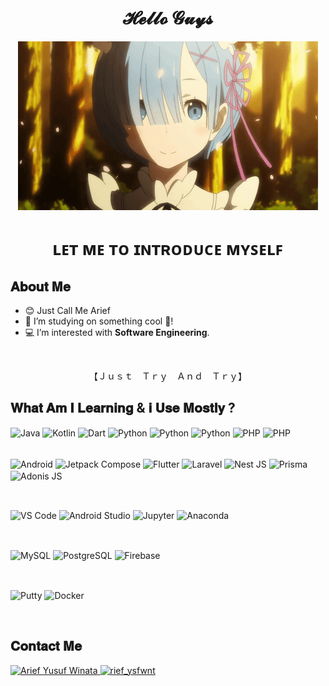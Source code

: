 <h1 align="center">𝓗𝓮𝓵𝓵𝓸 𝓖𝓾𝔂𝓼</h1> 

<div align="center">
  <img src="/assets/rem-wall.gif" />
</div>
 
<h1 align="center">ʟᴇᴛ ᴍᴇ ᴛᴏ ɪɴᴛʀᴏᴅᴜᴄᴇ ᴍʏꜱᴇʟꜰ</h1>

<h2>𝐀𝐛𝐨𝐮𝐭 𝐌𝐞</h2>

<ul>
  <li>😊 Just Call Me Arief</li>
  <li>🔭 I’m studying on something cool 🚀!</li>
  <li>💻 I’m interested with <b>Software Engineering</b>.</li>
</ul>

<br />

<p align="center">【Ｊｕｓｔ　Ｔｒｙ　Ａｎｄ　Ｔｒｙ】</p> 

<h2>𝐖𝐡𝐚𝐭 𝐀𝐦 𝐈 𝐋𝐞𝐚𝐫𝐧𝐢𝐧𝐠 & 𝐢 𝐔𝐬𝐞 𝐌𝐨𝐬𝐭𝐥𝐲 ?</h2>

<div style="display: inline_block">
  <img
    align="center"
    alt="Java"
    height="30"
    width="40"
    src="https://cdn.jsdelivr.net/gh/devicons/devicon/icons/java/java-original.svg"
  />
  <img
    align="center"
    alt="Kotlin"
    height="30"
    width="40"
    src="https://cdn.jsdelivr.net/gh/devicons/devicon/icons/kotlin/kotlin-original.svg"
  />
  <img
    align="center"
    alt="Dart"
    height="30"
    width="40"
    src="https://cdn.jsdelivr.net/gh/devicons/devicon/icons/dart/dart-original.svg"
  />
  <img
    align="center"
    alt="Python"
    height="30"
    width="40"
    src="https://cdn.jsdelivr.net/gh/devicons/devicon/icons/python/python-original.svg"
  />
  <img
    align="center"
    alt="Python"
    height="30"
    width="40"
    src="https://cdn.jsdelivr.net/gh/devicons/devicon/icons/javascript/javascript-original.svg"
  />
  <img
    align="center"
    alt="Python"
    height="30"
    width="40"
    src="https://cdn.jsdelivr.net/gh/devicons/devicon/icons/typescript/typescript-original.svg"
  />
  <img
    align="center"
    alt="PHP"
    height="30"
    width="40"
    src="https://cdn.jsdelivr.net/gh/devicons/devicon/icons/php/php-original.svg"
  />
    <img
    align="center"
    alt="PHP"
    height="30"
    width="40"
    src="https://cdn.jsdelivr.net/gh/devicons/devicon/icons/go/go-original.svg"
  />
  
  <br />
  <br />
  
  <img
    align="center"
    alt="Android"
    height="30"
    width="40"
    src="https://cdn.jsdelivr.net/gh/devicons/devicon/icons/android/android-original.svg"
  />
    <img
    align="center"
    alt="Jetpack Compose"
    height="30"
    width="40"
    src="https://cdn.jsdelivr.net/gh/devicons/devicon/icons/jetpackcompose/jetpackcompose-original.svg"
  />
  <img
    align="center"
    alt="Flutter"
    height="30"
    width="40"
    src="https://cdn.jsdelivr.net/gh/devicons/devicon/icons/flutter/flutter-original.svg"
  />
  <img
    align="center"
    alt="Laravel"
    height="30"
    width="40"
    src="https://cdn.jsdelivr.net/gh/devicons/devicon/icons/laravel/laravel-original.svg"
  />
  <img
    align="center"
    alt="Nest JS"
    height="30"
    width="40"
    src="https://cdn.jsdelivr.net/gh/devicons/devicon/icons/nestjs/nestjs-original.svg"
  />
    <img
    align="center"
    alt="Prisma"
    height="30"
    width="40"
    src="https://cdn.jsdelivr.net/gh/devicons/devicon/icons/prisma/prisma-original.svg"
  />
  <img
    align="center"
    alt="Adonis JS"
    height="30"
    width="40"
    src="https://cdn.jsdelivr.net/gh/devicons/devicon/icons/adonisjs/adonisjs-original.svg"
  />
</div>

  <br />

  <img
    align="center"
    alt="VS Code"
    height="30"
    width="40"
    src="https://cdn.jsdelivr.net/gh/devicons/devicon/icons/vscode/vscode-original.svg"
  />
  <img
    align="center"
    alt="Android Studio"
    height="30"
    width="40"
    src="https://cdn.jsdelivr.net/gh/devicons/devicon/icons/androidstudio/androidstudio-original.svg"
  />
  <img
    align="center"
    alt="Jupyter"
    height="30"
    width="40"
    src="https://cdn.jsdelivr.net/gh/devicons/devicon/icons/jupyter/jupyter-original.svg"
  />
  <img
    align="center"
    alt="Anaconda"
    height="30"
    width="40"
    src="https://cdn.jsdelivr.net/gh/devicons/devicon/icons/anaconda/anaconda-original.svg"
  />

  <br />

  <img
    align="center"
    alt="MySQL"
    height="30"
    width="40"
    src="https://cdn.jsdelivr.net/gh/devicons/devicon/icons/mysql/mysql-original.svg"
  />
    <img
    align="center"
    alt="PostgreSQL"
    height="30"
    width="40"
    src="https://cdn.jsdelivr.net/gh/devicons/devicon/icons/postgresql/postgresql-original.svg"
  />
  <img
    align="center"
    alt="Firebase"
    height="30"
    width="40"
    src="https://cdn.jsdelivr.net/gh/devicons/devicon/icons/firebase/firebase-original.svg"
  />
</div>

  <br />

  <img
    align="center"
    alt="Putty"
    height="30"
    width="40"
    src="https://cdn.jsdelivr.net/gh/devicons/devicon/icons/putty/putty-original.svg"
  />
    <img
    align="center"
    alt="Docker"
    height="30"
    width="40"
    src="https://cdn.jsdelivr.net/gh/devicons/devicon/icons/docker/docker-original.svg"
  />

<br />

<h2>𝐂𝐨𝐧𝐭𝐚𝐜𝐭 𝐌𝐞</h2>

<div>
  <a href="https://www.linkedin.com/in/arief-yusuf-winata-71a325204/" target="_blank">
    <img
      alt="Arief Yusuf Winata"
      src="https://img.shields.io/badge/LinkedIn-0077B5?style=for-the-badge&logo=linkedin&logoColor=white"
      target="_blank"
    />
  </a>
  <a href="https://www.instagram.com/rief_ysfwnt/" target="_blank">
    <img
      alt="rief_ysfwnt"
      src="https://img.shields.io/badge/-Instagram-%23E4405F?style=for-the-badge&logo=instagram&logoColor=white"
      target="_blank"
    />
  </a>
</div>
